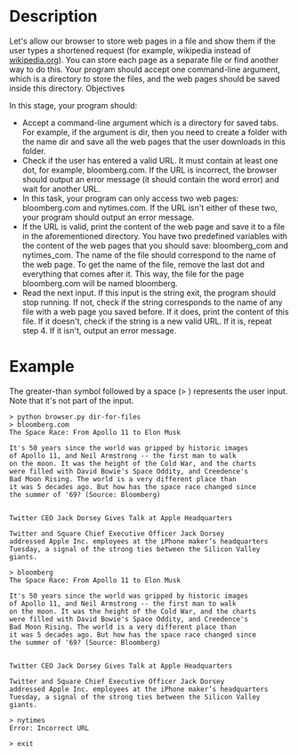 #  Description

Let's allow our browser to store web pages in a file and show them if the user types a shortened request (for example, wikipedia instead of [wikipedia.org](https://www.wikipedia.org)). You can store each page as a separate file or find another way to do this. Your program should accept one command-line argument, which is a directory to store the files, and the web pages should be saved inside this directory.
Objectives

In this stage, your program should:

-    Accept a command-line argument which is a directory for saved tabs. For example, if the argument is dir, then you need to create a folder with the name dir and save all the web pages that the user downloads in this folder.
-    Check if the user has entered a valid URL. It must contain at least one dot, for example, bloomberg.com. If the URL is incorrect, the browser should output an error message (it should contain the word error) and wait for another URL.
-    In this task, your program can only access two web pages: bloomberg.com and nytimes.com. If the URL isn't either of these two, your program should output an error message.
-    If the URL is valid, print the content of the web page and save it to a file in the aforementioned directory. You have two predefined variables with the content of the web pages that you should save: bloomberg_com and nytimes_com. The name of the file should correspond to the name of the web page. To get the name of the file, remove the last dot and everything that comes after it. This way, the file for the page bloomberg.com will be named bloomberg.
-    Read the next input. If this input is the string exit, the program should stop running. If not, check if the string corresponds to the name of any file with a web page you saved before. If it does, print the content of this file. If it doesn't, check if the string is a new valid URL. If it is, repeat step 4. If it isn't, output an error message.

#  Example

The greater-than symbol followed by a space (> ) represents the user input. Note that it's not part of the input.

    > python browser.py dir-for-files
    > bloomberg.com
    The Space Race: From Apollo 11 to Elon Musk
    
    It's 50 years since the world was gripped by historic images
    of Apollo 11, and Neil Armstrong -- the first man to walk
    on the moon. It was the height of the Cold War, and the charts
    were filled with David Bowie's Space Oddity, and Creedence's
    Bad Moon Rising. The world is a very different place than
    it was 5 decades ago. But how has the space race changed since
    the summer of '69? (Source: Bloomberg)
    
    
    Twitter CEO Jack Dorsey Gives Talk at Apple Headquarters
    
    Twitter and Square Chief Executive Officer Jack Dorsey
    addressed Apple Inc. employees at the iPhone maker’s headquarters
    Tuesday, a signal of the strong ties between the Silicon Valley giants.
    
    > bloomberg
    The Space Race: From Apollo 11 to Elon Musk
    
    It's 50 years since the world was gripped by historic images
    of Apollo 11, and Neil Armstrong -- the first man to walk
    on the moon. It was the height of the Cold War, and the charts
    were filled with David Bowie's Space Oddity, and Creedence's
    Bad Moon Rising. The world is a very different place than
    it was 5 decades ago. But how has the space race changed since
    the summer of '69? (Source: Bloomberg)
    
    
    Twitter CEO Jack Dorsey Gives Talk at Apple Headquarters
    
    Twitter and Square Chief Executive Officer Jack Dorsey
    addressed Apple Inc. employees at the iPhone maker’s headquarters
    Tuesday, a signal of the strong ties between the Silicon Valley giants.
    
    > nytimes
    Error: Incorrect URL
    
    > exit
